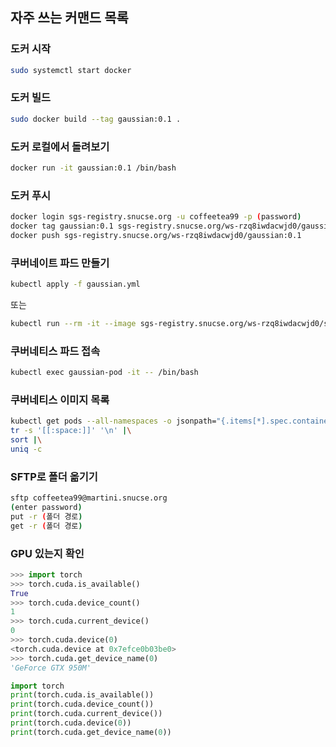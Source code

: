 ## 자주 쓰는 커맨드 목록

### 도커 시작
```sh
sudo systemctl start docker
```

### 도커 빌드
```sh
sudo docker build --tag gaussian:0.1 .
```

### 도커 로컬에서 돌려보기
```sh
docker run -it gaussian:0.1 /bin/bash
```

### 도커 푸시
```sh
docker login sgs-registry.snucse.org -u coffeetea99 -p (password)
docker tag gaussian:0.1 sgs-registry.snucse.org/ws-rzq8iwdacwjd0/gaussian:0.1
docker push sgs-registry.snucse.org/ws-rzq8iwdacwjd0/gaussian:0.1
```

### 쿠버네이트 파드 만들기
```sh
kubectl apply -f gaussian.yml  
```
또는  
```sh
kubectl run --rm -it --image sgs-registry.snucse.org/ws-rzq8iwdacwjd0/some/gaussian:0.1 temp-pod -- /bin/bash
```

### 쿠버네티스 파드 접속
```sh
kubectl exec gaussian-pod -it -- /bin/bash
```

### 쿠버네티스 이미지 목록
```sh
kubectl get pods --all-namespaces -o jsonpath="{.items[*].spec.containers[*].image}" |\
tr -s '[[:space:]]' '\n' |\
sort |\
uniq -c
```

### SFTP로 폴더 옮기기
```sh
sftp coffeetea99@martini.snucse.org
(enter password)
put -r (폴더 경로)
get -r (폴더 경로)
```

### GPU 있는지 확인
```py
>>> import torch
>>> torch.cuda.is_available()
True
>>> torch.cuda.device_count()
1
>>> torch.cuda.current_device()
0
>>> torch.cuda.device(0)
<torch.cuda.device at 0x7efce0b03be0>
>>> torch.cuda.get_device_name(0)
'GeForce GTX 950M'
```

```py
import torch
print(torch.cuda.is_available())
print(torch.cuda.device_count())
print(torch.cuda.current_device())
print(torch.cuda.device(0))
print(torch.cuda.get_device_name(0))
```
